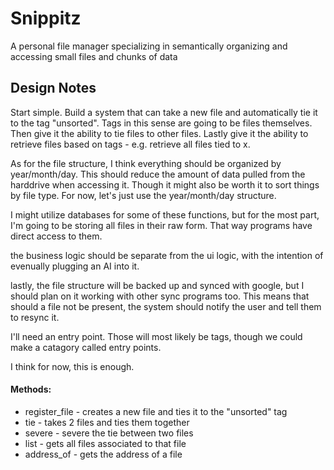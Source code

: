 # Snippitz
A personal file manager specializing in semantically organizing and accessing small files and chunks of data


## Design Notes
Start simple. Build a system that can take a new file and automatically tie it to the tag "unsorted".
Tags in this sense are going to be files themselves.
Then give it the ability to tie files to other files.
Lastly give it the ability to retrieve files based on tags - e.g. retrieve all files tied to x.

As for the file structure, I think everything should be organized by year/month/day. This should reduce the amount of data pulled from the harddrive when accessing it.
Though it might also be worth it to sort things by file type. For now, let's just use the year/month/day structure.


I might utilize databases for some of these functions, but for the most part, I'm going to be storing all files in their raw form. That way programs have direct access to them.

the business logic should be separate from the ui logic, with the intention of evenually plugging an AI into it.

lastly, the file structure will be backed up and synced with google, but I should plan on it working with other sync programs too.
This means that should a file not be present, the system should notify the user and tell them to resync it.

I'll need an entry point.
Those will most likely be tags, though we could make a catagory called entry points.

I think for now, this is enough.

#### Methods:
* register_file - creates a new file and ties it to the "unsorted" tag 
* tie - takes 2 files and ties them together
* severe - severe the tie between two files
* list - gets all files associated to that file
* address_of - gets the address of a file
